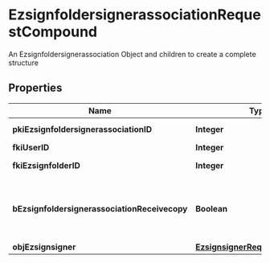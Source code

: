 

# EzsignfoldersignerassociationRequestCompound

An Ezsignfoldersignerassociation Object and children to create a complete structure

## Properties

Name | Type | Description | Notes
------------ | ------------- | ------------- | -------------
**pkiEzsignfoldersignerassociationID** | **Integer** | The unique ID of the Ezsignfoldersignerassociation |  [optional]
**fkiUserID** | **Integer** | The unique ID of the User |  [optional]
**fkiEzsignfolderID** | **Integer** | The unique ID of the Ezsignfolder | 
**bEzsignfoldersignerassociationReceivecopy** | **Boolean** | If this flag is true. The signatory will receive a copy of every signed Ezsigndocument even if it ain&#39;t required to sign the document. |  [optional]
**objEzsignsigner** | [**EzsignsignerRequestCompound**](EzsignsignerRequestCompound.md) |  |  [optional]



